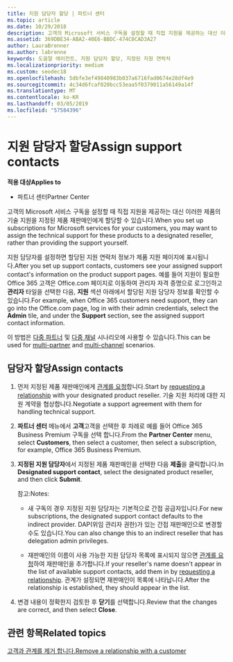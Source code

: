 ```yaml
---
title: 지원 담당자 할당 | 파트너 센터
ms.topic: article
ms.date: 10/29/2018
description: 고객의 Microsoft 서비스 구독을 설정할 때 직접 지원을 제공하는 대신 이러한 제품의 기술 지원을 지정된 제품 재판매인에게 할당할 수 있습니다.
ms.assetid: 369DBE34-ABA2-40E6-BBDC-474C0CAD3A27
author: LauraBrenner
ms.author: labrenne
keywords: 도움말 에이전트, 지원 담당자 할당, 지정된 지원 연락처
ms.localizationpriority: medium
ms.custom: seodec18
ms.openlocfilehash: 5dbfe3ef49840983b037a6716fad0674e28df4e9
ms.sourcegitcommit: 4c34d6fcaf020bcc53eaa5f0379011a56149a14f
ms.translationtype: MT
ms.contentlocale: ko-KR
ms.lasthandoff: 03/05/2019
ms.locfileid: "57584396"
---
```

# <a name="assign-support-contacts"></a><span data-ttu-id="0b277-104">지원 담당자 할당</span><span class="sxs-lookup"><span data-stu-id="0b277-104">Assign support contacts</span></span>

<span data-ttu-id="0b277-105">**적용 대상**</span><span class="sxs-lookup"><span data-stu-id="0b277-105">**Applies to**</span></span>

-  <span data-ttu-id="0b277-106">파트너 센터</span><span class="sxs-lookup"><span data-stu-id="0b277-106">Partner Center</span></span>

<span data-ttu-id="0b277-107">고객의 Microsoft 서비스 구독을 설정할 때 직접 지원을 제공하는 대신 이러한 제품의 기술 지원을 지정된 제품 재판매인에게 할당할 수 있습니다.</span><span class="sxs-lookup"><span data-stu-id="0b277-107">When you set up subscriptions for Microsoft services for your customers, you may want to assign the technical support for these products to a designated reseller, rather than providing the support yourself.</span></span>

<span data-ttu-id="0b277-108">지원 담당자를 설정하면 할당된 지원 연락처 정보가 제품 지원 페이지에 표시됩니다.</span><span class="sxs-lookup"><span data-stu-id="0b277-108">After you set up support contacts, customers see your assigned support contact's information on the product support pages.</span></span> <span data-ttu-id="0b277-109">예를 들어 지원이 필요한 Office 365 고객은 Office.com 페이지로 이동하여 관리자 자격 증명으로 로그인하고 **관리자** 타일을 선택한 다음, **지원** 섹션 아래에서 할당된 지원 담당자 정보를 확인할 수 있습니다.</span><span class="sxs-lookup"><span data-stu-id="0b277-109">For example, when Office 365 customers need support, they can go into the Office.com page, log in with their admin credentials, select the **Admin** tile, and under the **Support** section, see the assigned support contact information.</span></span>

<span data-ttu-id="0b277-110">이 방법은 [다중 파트너](multipartner.md) 및 [다중 채널](multichannel.md) 시나리오에 사용할 수 있습니다.</span><span class="sxs-lookup"><span data-stu-id="0b277-110">This can be used for [multi-partner](multipartner.md) and [multi-channel](multichannel.md) scenarios.</span></span> 

<a href="" id="assigncontacts"></a>
## <a name="assign-contacts"></a><span data-ttu-id="0b277-111">담당자 할당</span><span class="sxs-lookup"><span data-stu-id="0b277-111">Assign contacts</span></span>

1.  <span data-ttu-id="0b277-112">먼저 지정된 제품 재판매인에게 [관계를 요청](request-a-relationship-with-a-customer.md)합니다.</span><span class="sxs-lookup"><span data-stu-id="0b277-112">Start by [requesting a relationship](request-a-relationship-with-a-customer.md) with your designated product reseller.</span></span> <span data-ttu-id="0b277-113">기술 지원 처리에 대한 지원 계약을 협상합니다.</span><span class="sxs-lookup"><span data-stu-id="0b277-113">Negotiate a support agreement with them for handling technical support.</span></span>

2.  <span data-ttu-id="0b277-114">**파트너 센터** 메뉴에서 **고객**고객을 선택한 후 차례로 예를 들어 Office 365 Business Premium 구독을 선택 합니다.</span><span class="sxs-lookup"><span data-stu-id="0b277-114">From the **Partner Center** menu, select **Customers**, then select a customer, then select a subscription, for example, Office 365 Business Premium.</span></span>

3.  <span data-ttu-id="0b277-115">**지정된 지원 담당자**에서 지정된 제품 재판매인을 선택한 다음 **제출**을 클릭합니다.</span><span class="sxs-lookup"><span data-stu-id="0b277-115">In  **Designated support contact**, select the designated product reseller, and then click **Submit**.</span></span> 

    <span data-ttu-id="0b277-116">참고:</span><span class="sxs-lookup"><span data-stu-id="0b277-116">Notes:</span></span> 
    
    *  <span data-ttu-id="0b277-117">새 구독의 경우 지정된 지원 담당자는 기본적으로 간접 공급자입니다.</span><span class="sxs-lookup"><span data-stu-id="0b277-117">For new subscriptions, the designated support contact defaults to the indirect provider.</span></span> <span data-ttu-id="0b277-118">DAP(위임 관리자 권한)가 있는 간접 재판매인으로 변경할 수도 있습니다.</span><span class="sxs-lookup"><span data-stu-id="0b277-118">You can also change this to an indirect reseller that has delegation admin privileges.</span></span>
    
    *  <span data-ttu-id="0b277-119">재판매인의 이름이 사용 가능한 지원 담당자 목록에 표시되지 않으면 [관계를 요청](request-a-relationship-with-a-customer.md)하여 재판매인을 추가합니다.</span><span class="sxs-lookup"><span data-stu-id="0b277-119">If your reseller's name doesn't appear in the list of available support contacts, add them in by [requesting a relationship](request-a-relationship-with-a-customer.md).</span></span> <span data-ttu-id="0b277-120">관계가 설정되면 재판매인이 목록에 나타납니다.</span><span class="sxs-lookup"><span data-stu-id="0b277-120">After the relationship is established, they should appear in the list.</span></span>  

4.  <span data-ttu-id="0b277-121">변경 내용이 정확한지 검토한 후 **닫기**를 선택합니다.</span><span class="sxs-lookup"><span data-stu-id="0b277-121">Review that the changes are correct, and then select **Close**.</span></span>

## <a name="related-topics"></a><span data-ttu-id="0b277-122">관련 항목</span><span class="sxs-lookup"><span data-stu-id="0b277-122">Related topics</span></span>

[<span data-ttu-id="0b277-123">고객과 관계를 제거 합니다.</span><span class="sxs-lookup"><span data-stu-id="0b277-123">Remove a relationship with a customer</span></span>](remove-a-relationship.md)